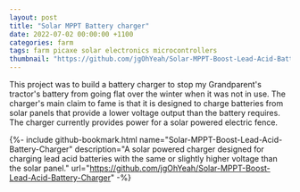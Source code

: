 ```yaml
---
layout: post
title: "Solar MPPT Battery charger"
date: 2022-07-02 00:00:00 +1100
categories: farm
tags: farm picaxe solar electronics microcontrollers
thumbnail: "https://github.com/jgOhYeah/Solar-MPPT-Boost-Lead-Acid-Battery-Charger/raw/master/Photos/Inside.jpg"
---
```


This project was to build a battery charger to stop my Grandparent's tractor's battery from going flat over the winter when it was not in use. The charger's main claim to fame is that it is designed to charge batteries from solar panels that provide a lower voltage output than the battery requires. The charger currently provides power for a solar powered electric fence.

{%- include github-bookmark.html name="Solar-MPPT-Boost-Lead-Acid-Battery-Charger" description="A solar powered charger designed for charging lead acid batteries with the same or slightly higher voltage than the solar panel." url="https://github.com/jgOhYeah/Solar-MPPT-Boost-Lead-Acid-Battery-Charger" -%}